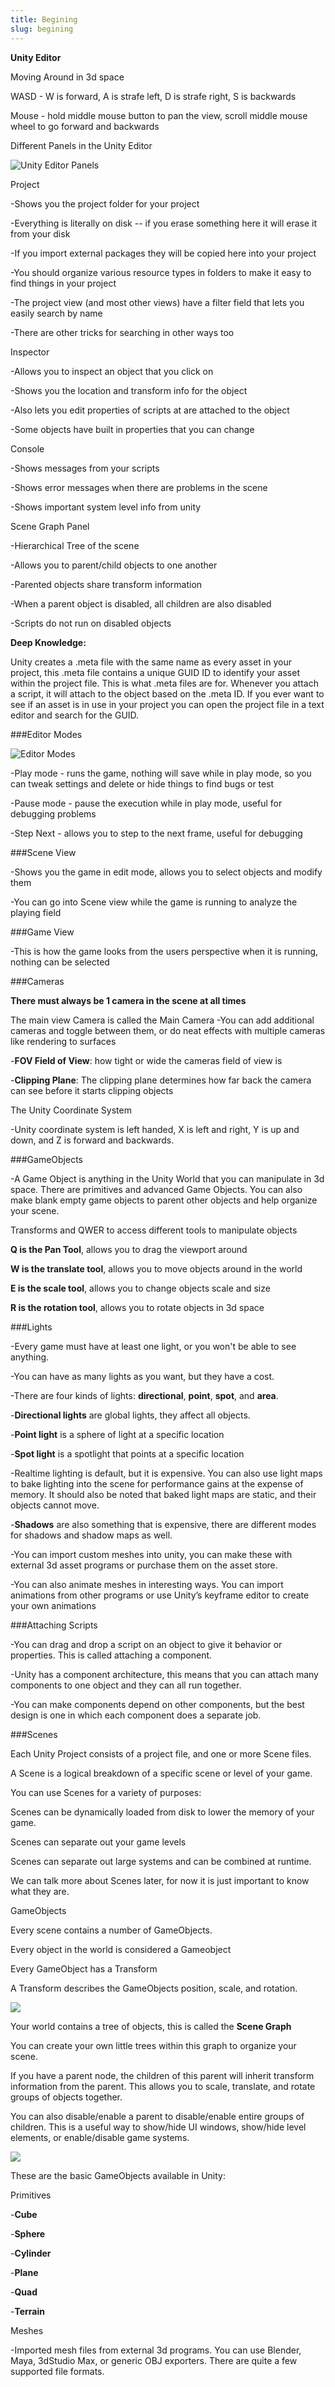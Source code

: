 ```yaml
---
title: Begining
slug: begining
---
```


**Unity Editor**

Moving Around in 3d space

WASD - W is forward, A is strafe left, D is strafe right, S is backwards

Mouse - hold middle mouse button to pan the view, scroll middle mouse
wheel to go forward and backwards

Different Panels in the Unity Editor

![Unity Editor Panels](./media/image12.png)

Project

-Shows you the project folder for your project

-Everything is literally on disk -- if you erase something here it will
erase it from your disk

-If you import external packages they will be copied here into your
project

-You should organize various resource types in folders to make it easy
to find things in your project

-The project view (and most other views) have a filter field that lets
you easily search by name

-There are other tricks for searching in other ways too

Inspector

-Allows you to inspect an object that you click on

-Shows you the location and transform info for the object

-Also lets you edit properties of scripts at are attached to the object

-Some objects have built in properties that you can change

Console

-Shows messages from your scripts

-Shows error messages when there are problems in the scene

-Shows important system level info from unity

Scene Graph Panel

-Hierarchical Tree of the scene

-Allows you to parent/child objects to one another

-Parented objects share transform information

-When a parent object is disabled, all children are also disabled

-Scripts do not run on disabled objects

**Deep Knowledge:**

Unity creates a .meta file with the same name as every asset in your
project, this .meta file contains a unique GUID ID to identify your
asset within the project file. This is what .meta files are for.
Whenever you attach a script, it will attach to the object based on the
.meta ID. If you ever want to see if an asset is in use in your project
you can open the project file in a text editor and search for the GUID.

###Editor Modes

![Editor Modes](./media/image30.png)

-Play mode - runs the game, nothing will save while in play mode, so you
can tweak settings and delete or hide things to find bugs or test

-Pause mode - pause the execution while in play mode, useful for
debugging problems

-Step Next - allows you to step to the next frame, useful for debugging

###Scene View

-Shows you the game in edit mode, allows you to select objects and
modify them

-You can go into Scene view while the game is running to analyze the
playing field

###Game View

-This is how the game looks from the users perspective when it is
running, nothing can be selected

###Cameras

**There must always be 1 camera in the scene at all times**

The main view Camera is called the Main Camera
-You can add additional cameras and toggle between them, or do neat effects with multiple cameras like rendering to surfaces

-**FOV Field of View**: how tight or wide the cameras field of view is

-**Clipping Plane**: The clipping plane determines how far back the camera can see before it starts clipping objects

The Unity Coordinate System

-Unity coordinate system is left handed, X is left and right, Y is up and down, and Z is forward and backwards.

###GameObjects

-A Game Object is anything in the Unity World that you can manipulate in 3d space.  There are primitives and advanced Game Objects. You can also make blank empty game objects to parent other objects and help organize your scene.

Transforms and QWER to access different tools to manipulate objects

**Q is the Pan Tool**, allows you to drag the viewport around

**W is the translate tool**, allows you to move objects around in the world

**E is the scale tool**, allows you to change objects scale and size

**R is the rotation tool**, allows you to rotate objects in 3d space

###Lights

-Every game must have at least one light, or you won't be able to see anything.

-You can have as many lights as you want, but they have a cost.

-There are four kinds of lights: **directional**, **point**, **spot**, and **area**.

-**Directional lights** are global lights, they affect all objects.

-**Point light** is a sphere of light at a specific location

-**Spot light** is a spotlight that points at a specific location

-Realtime lighting is default, but it is expensive. You can also use light maps to bake lighting into the scene for performance gains at the expense of memory.  It should also be noted that baked light maps are static, and their objects cannot move.

-**Shadows** are also something that is expensive, there are different modes
for shadows and shadow maps as well.

-You can import custom meshes into unity, you can make these with external 3d asset programs or purchase them on the asset store.

-You can also animate meshes in interesting ways. You can import animations from other programs or use Unity’s keyframe editor to create your own animations

###Attaching Scripts

-You can drag and drop a script on an object to give it behavior or
properties. This is called attaching a component.

-Unity has a component architecture, this means that you can attach many
components to one object and they can all run together.

-You can make components depend on other components, but the best design
is one in which each component does a separate job.

###Scenes

Each Unity Project consists of a project file, and one or more Scene
files.

A Scene is a logical breakdown of a specific scene or level of your
game.

You can use Scenes for a variety of purposes:

Scenes can be dynamically loaded from disk to lower the memory of your game.

Scenes can separate out your game levels

Scenes can separate out large systems and can be combined at runtime.

We can talk more about Scenes later, for now it is just important to
know what they are.

GameObjects

Every scene contains a number of GameObjects.

Every object in the world is considered a Gameobject

Every GameObject has a Transform

A Transform describes the GameObjects position, scale, and rotation.

![](./media/image24.png)

Your world contains a tree of objects, this is called the **Scene Graph**

You can create your own little trees within this graph to organize your
scene.

If you have a parent node, the children of this parent will inherit
transform information from the parent. This allows you to scale,
translate, and rotate groups of objects together.

You can also disable/enable a parent to disable/enable entire groups of
children. This is a useful way to show/hide UI windows, show/hide level
elements, or enable/disable game systems.

![](./media/image23.png)

These are the basic GameObjects available in Unity:

Primitives

-**Cube**

-**Sphere**

-**Cylinder**

-**Plane**

-**Quad**

-**Terrain**

Meshes

-Imported mesh files from external 3d programs. You can use Blender, Maya, 3dStudio Max, or generic OBJ exporters. There are quite a few supported file formats.
